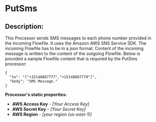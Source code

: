 <!--
  Licensed to the Apache Software Foundation (ASF) under one or more
  contributor license agreements.  See the NOTICE file distributed with
  this work for additional information regarding copyright ownership.
  The ASF licenses this file to You under the Apache License, Version 2.0
  (the "License"); you may not use this file except in compliance with
  the License.  You may obtain a copy of the License at
      http://www.apache.org/licenses/LICENSE-2.0
  Unless required by applicable law or agreed to in writing, software
  distributed under the License is distributed on an "AS IS" BASIS,
  WITHOUT WARRANTIES OR CONDITIONS OF ANY KIND, either express or implied.
  See the License for the specific language governing permissions and
  limitations under the License.
-->

# PutSms

## Description:

This Processor sends SMS messages to each phone number provided in the incoming Flowfile. It uses the Amazon AWS SNS Service SDK. The incoming Flowfile has to be in a json format.
Content of the incoming message is written to the content of the outgoing Flowfile.
Below is provided a sample Flowfile content that is required by the PutSms processor:

```
{ 
  "to": "["+15148887777","+15148887779"]",
  "body": "SMS Message."
}
```

**Processor's static properties:**

* **AWS Access Key** - _\[Your Access Key\]_
* **AWS Secret Key** - _\[Your Secret Key\]_
* **AWS Region** - _\[your region (us-east-1)\]_
